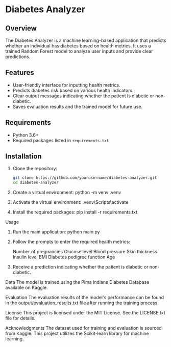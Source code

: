 # Diabetes Analyzer

## Overview

The Diabetes Analyzer is a machine learning-based application that predicts whether an individual has diabetes based on health metrics. It uses a trained Random Forest model to analyze user inputs and provide clear predictions.

## Features

- User-friendly interface for inputting health metrics.
- Predicts diabetes risk based on various health indicators.
- Clear output messages indicating whether the patient is diabetic or non-diabetic.
- Saves evaluation results and the trained model for future use.

## Requirements

- Python 3.6+
- Required packages listed in `requirements.txt`

## Installation

1. Clone the repository:
   ```bash
   git clone https://github.com/yourusername/diabetes-analyzer.git
   cd diabetes-analyzer
2. Create a virtual environment:
    python -m venv .venv
 
3. Activate the virtual environment:
    .venv\Scripts\activate

4. Install the required packages:
    pip install -r requirements.txt


Usage
1. Run the main application:  python main.py
2. Follow the prompts to enter the required health metrics:

    Number of pregnancies
    Glucose level
    Blood pressure
    Skin thickness
    Insulin level
    BMI
    Diabetes pedigree function
    Age
3. Receive a prediction indicating whether the patient is diabetic or non-diabetic.

Data
The model is trained using the Pima Indians Diabetes Database available on Kaggle.

Evaluation
The evaluation results of the model's performance can be found in the output/evaluation_results.txt file after running the training process.

License
This project is licensed under the MIT License. See the LICENSE.txt file for details.

Acknowledgments
The dataset used for training and evaluation is sourced from Kaggle.
This project utilizes the Scikit-learn library for machine learning.